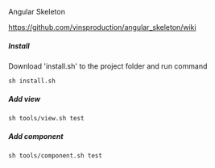 Angular Skeleton

https://github.com/vinsproduction/angular_skeleton/wiki

##### Install

Download 'install.sh' to the project folder and run command

```
sh install.sh
```

##### Add view
```
sh tools/view.sh test
```

##### Add component
```
sh tools/component.sh test
```
